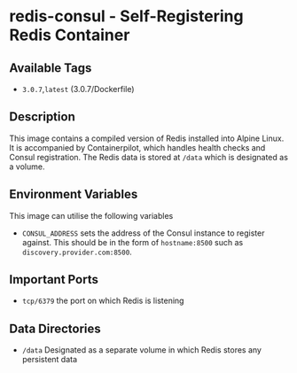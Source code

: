 # redis-consul - Self-Registering Redis Container

## Available Tags

* ```3.0.7```,```latest``` (3.0.7/Dockerfile)

## Description
This image contains a compiled version of Redis installed into Alpine Linux. It is accompanied by Containerpilot, which handles health checks and Consul registration. The Redis data is stored at ```/data``` which is designated as a volume.

## Environment Variables
This image can utilise the following variables

* ```CONSUL_ADDRESS``` sets the address of the Consul instance to register against. This should be in the form of ```hostname:8500``` such as ```discovery.provider.com:8500```. 

## Important Ports

* ```tcp/6379``` the port on which Redis is listening

## Data Directories

* ```/data``` Designated as a separate volume in which Redis stores any persistent data
